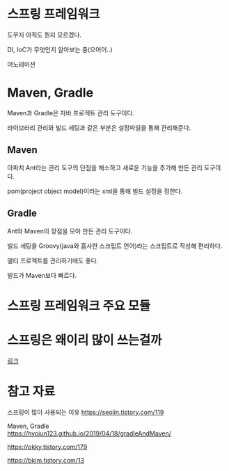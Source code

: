 # 스프링 프레임워크
도무지 아직도 뭔지 모르겠다.

DI, IoC가 무엇인지 알아보는 중(으어어..)

어노테이션
# Maven, Gradle
Maven과 Gradle은 자바 프로젝트 관리 도구이다.

라이브러리 관리와 빌드 세팅과 같은 부분은 설정파일을 통해 관리해준다.

## Maven
아파치 Ant라는 관리 도구의 단점을 해소하고 새로운 기능을 추가해 만든 관리 도구이다.

pom(project object model)이라는 xml을 통해 빌드 설정을 정한다.

## Gradle
Ant와 Maven의 장점을 모아 만든 관리 도구이다.

빌드 세팅을 Groovy(java와 흡사한 스크립트 언어)라는 스크립트로 작성해 편리하다.

멀티 프로젝트를 관리하기에도 좋다.

빌드가 Maven보다 빠르다.

# 스프링 프레임워크 주요 모듈

# 스프링은 왜이리 많이 쓰는걸까
[링크](https://seolin.tistory.com/119)

# 참고 자료
스프링이 많이 사용되는 이유
https://seolin.tistory.com/119

Maven, Gradle<br>
https://hyojun123.github.io/2019/04/18/gradleAndMaven/

https://okky.tistory.com/179

https://bkim.tistory.com/13
